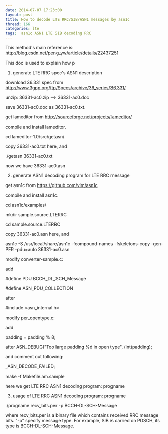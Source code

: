 ```yaml
---
date: 2014-07-07 17:23:00
layout: post
title: How to decode LTE RRC/SIB/ASN1 messages by asn1c
thread: 166
categories: lte
tags:  asn1c ASN1 LTE SIB decoding RRC
---
```


This method's main reference is: http://blog.csdn.net/peng_yw/article/details/22437251

This doc is used to explain how p

1. generate LTE RRC spec's ASN1 description

download 36.331 spec from http://www.3gpp.org/ftp/Specs/archive/36_series/36.331/

unzip: 36331-ac0.zip --> 36331-ac0.doc

save 36331-ac0.doc as 36331-ac0.txt.

get lameditor from http://sourceforge.net/projects/lameditor/

compile and install lameditor.

cd lameditor-1.0/src/getasn/

copy 36331-ac0.txt here, and 

./getasn 36331-ac0.txt

now we have 36331-ac0.asn

2. generate ASN1 decoding program for LTE RRC message

get asn1c from https://github.com/vlm/asn1c

compile and install asn1c.

cd asn1c/examples/

mkdir sample.source.LTERRC

cd sample.source.LTERRC

copy 36331-ac0.asn here, and

asn1c  -S /usr/local/share/asn1c -fcompound-names -fskeletons-copy -gen-PER -pdu=auto 36331-ac0.asn

modify converter-sample.c:

add 

#define PDU BCCH_DL_SCH_Message

#define ASN_PDU_COLLECTION

after 

#include <asn_internal.h>

modify per_opentype.c:

add 

padding = padding % 8;

after ASN_DEBUG("Too large padding %d in open type", (int)padding);

and comment out following:

_ASN_DECODE_FAILED;

make -f Makefile.am.sample

here we get LTE RRC ASN1 decoding program: progname

3. usage of LTE RRC ASN1 decoding program: progname

./progname recv_bits.per -p BCCH-DL-SCH-Message

where recv_bits.per is a binary file which contains received RRC message bits. "-p" specify message type. For example, SIB is carried on PDSCH, its type is BCCH-DL-SCH-Message.



